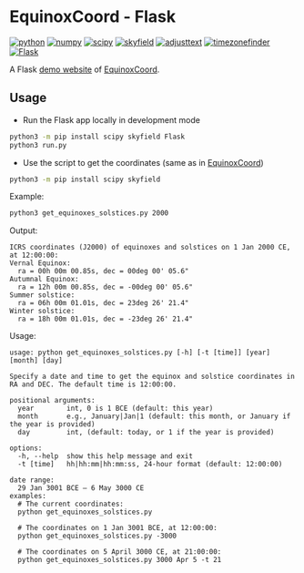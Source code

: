 # EquinoxCoord - Flask

[![python](https://img.shields.io/badge/Python-3.10,_3.11-3776AB?logo=python&logoColor=white)](https://www.python.org) [![numpy](https://img.shields.io/badge/Numpy-2.0.0-013243?logo=numpy&logoColor=white)](https://numpy.org/) [![scipy](https://img.shields.io/badge/SciPy-1.14.0-8CAAE6?logo=scipy&logoColor=white)](https://scipy.org) [![skyfield](https://img.shields.io/badge/Skyfield-1.49-BD9354)](https://rhodesmill.org/skyfield) [![adjusttext](https://img.shields.io/badge/adjustText-1.2.0-8ED500)](https://github.com/Phlya/adjustText) [![timezonefinder](https://img.shields.io/badge/timezonefinder-6.5.2-blue)](https://github.com/jannikmi/timezonefinder) [![Flask](https://img.shields.io/badge/Flask-3.0.3-39A6BD?logo=flask&logoColor=white)](https://flask.palletsprojects.com)

A Flask [demo website](https://equinoxcoord.pythonanywhere.com/) of [EquinoxCoord](https://github.com/claude-hao/equinox-coord.git).

## Usage

- Run the Flask app locally in development mode

```sh
python3 -m pip install scipy skyfield Flask
python3 run.py
```

- Use the script to get the coordinates (same as in [EquinoxCoord](https://github.com/claude-hao/equinox-coord.git))

```sh
python3 -m pip install scipy skyfield
```

Example:

```bash
python3 get_equinoxes_solstices.py 2000
```

Output:

```text
ICRS coordinates (J2000) of equinoxes and solstices on 1 Jan 2000 CE, at 12:00:00:
Vernal Equinox:
  ra = 00h 00m 00.85s, dec = 00deg 00' 05.6"
Autumnal Equinox:
  ra = 12h 00m 00.85s, dec = -00deg 00' 05.6"
Summer solstice:
  ra = 06h 00m 01.01s, dec = 23deg 26' 21.4"
Winter solstice:
  ra = 18h 00m 01.01s, dec = -23deg 26' 21.4"
```

Usage:

```text
usage: python get_equinoxes_solstices.py [-h] [-t [time]] [year] [month] [day]

Specify a date and time to get the equinox and solstice coordinates in RA and DEC. The default time is 12:00:00.

positional arguments:
  year        int, 0 is 1 BCE (default: this year)
  month       e.g., January|Jan|1 (default: this month, or January if the year is provided)
  day         int, (default: today, or 1 if the year is provided)

options:
  -h, --help  show this help message and exit
  -t [time]   hh|hh:mm|hh:mm:ss, 24-hour format (default: 12:00:00)

date range:
  29 Jan 3001 BCE – 6 May 3000 CE
examples:
  # The current coordinates:
  python get_equinoxes_solstices.py

  # The coordinates on 1 Jan 3001 BCE, at 12:00:00:
  python get_equinoxes_solstices.py -3000

  # The coordinates on 5 April 3000 CE, at 21:00:00:
  python get_equinoxes_solstices.py 3000 Apr 5 -t 21
```
